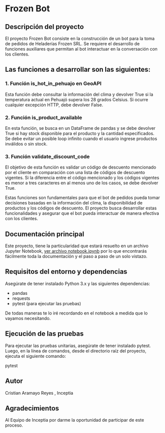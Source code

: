 # Frozen Bot

## Descripción del proyecto
El proyecto Frozen Bot consiste en la construcción de un bot para la toma de pedidos de Heladerías Frozen SRL. Se requiere el desarrollo de funciones auxiliares que permitan al bot interactuar en la conversación con los clientes.

## Las funciones a desarrollar son las siguientes:

### 1. Función is_hot_in_pehuajo en GeoAPI
Esta función debe consultar la información del clima y devolver True si la temperatura actual en Pehuajó supera los 28 grados Celsius. Si ocurre cualquier excepción HTTP, debe devolver False.

### 2. Función is_product_available
En esta función, se busca en un DataFrame de pandas y se debe devolver True si hay stock disponible para el producto y la cantidad especificados. Se debe evitar un posible loop infinito cuando el usuario ingrese productos inválidos o sin stock.

### 3. Función validate_discount_code
El objetivo de esta función es validar un código de descuento mencionado por el cliente en comparación con una lista de códigos de descuento vigentes. Si la diferencia entre el código mencionado y los códigos vigentes es menor a tres caracteres en al menos uno de los casos, se debe devolver True.

Estas funciones son fundamentales para que el bot de pedidos pueda tomar decisiones basadas en la información del clima, la disponibilidad de productos y los códigos de descuento. El proyecto busca desarrollar estas funcionalidades y asegurar que el bot pueda interactuar de manera efectiva con los clientes.

## Documentación principal
Este proyecto, tiene la particularidad que estará resuelto en un archivo Jupyter Notebook, [ver archivo notebook.ipynb](notebook.ipynb) por lo que encontrarás fácilmente toda la documentación y el paso a paso de un solo vistazo.

## Requisitos del entorno y dependencias
Asegúrate de tener instalado Python 3.x y las siguientes dependencias:

- pandas
- requests
- pytest (para ejecutar las pruebas)

De todas maneras te lo iré recordando en el notebook a medida que lo vayamos necesitando.

## Ejecución de las pruebas
Para ejecutar las pruebas unitarias, asegúrate de tener instalado pytest. Luego, en la línea de comandos, desde el directorio raíz del proyecto, ejecuta el siguiente comando:

pytest

## Autor
Cristian Aramayo Reyes , Inceptia

## Agradecimientos
Al Equipo de Inceptia por darme la oportunidad de participar de este proceso.
